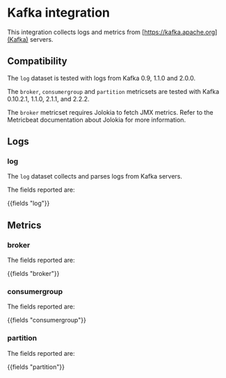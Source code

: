# Kafka integration

This integration collects logs and metrics from [https://kafka.apache.org](Kafka) servers.

## Compatibility

The `log` dataset is tested with logs from Kafka 0.9, 1.1.0 and 2.0.0.

The `broker`, `consumergroup` and `partition` metricsets are tested with Kafka 0.10.2.1, 1.1.0, 2.1.1, and 2.2.2.

The `broker` metricset requires Jolokia to fetch JMX metrics. Refer to the Metricbeat documentation about Jolokia for more information.

## Logs

### log

The `log` dataset collects and parses logs from Kafka servers.

The fields reported are:

{{fields "log"}}

## Metrics

### broker

<!-- TODO example event -->

The fields reported are:

{{fields "broker"}}

### consumergroup

<!-- TODO example event -->

The fields reported are:

{{fields "consumergroup"}}

### partition

<!-- TODO example event -->

The fields reported are:

{{fields "partition"}}

